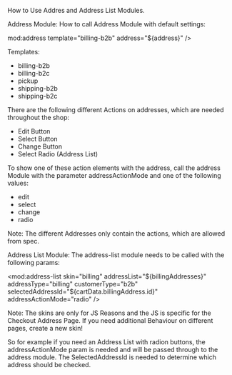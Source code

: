 How to Use Addres and Address List Modules.

Address Module:
How to call Address Module with default settings:

mod:address template="billing-b2b" address="${address}" />

Templates:
- billing-b2b
- billing-b2c
- pickup
- shipping-b2b
- shipping-b2c

There are the following different Actions on addresses, which are needed throughout the shop:

- Edit Button
- Select Button
- Change Button
- Select Radio (Address List)

To show one of these action elements with the address, call the address Module with the parameter addressActionMode and one of the following values:

- edit
- select
- change
- radio

Note: The different Addresses only contain the actions, which are allowed from spec.

Address List Module:
The address-list module needs to be called with the following params:

<mod:address-list
	skin="billing"
	addressList="${billingAddresses}"
	addressType="billing"
	customerType="b2b"
	selectedAddressId="${cartData.billingAddress.id}"
	addressActionMode="radio"
/>

Note: The skins are only for JS Reasons and the JS is specific for the Checkout Address Page. If you need additional
Behaviour on different pages, create a new skin!

So for example if you need an Address List with radion buttons, the addressActionMode param is needed and will be passed
through to the address module. The SelectedAddressId is needed to determine which address should be checked.